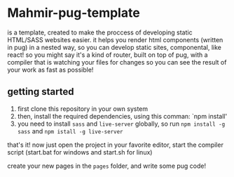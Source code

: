 # Mahmir-pug-template
is a template, created to make the proccess of developing static HTML/SASS websites easier.
it helps you render html components (written in pug) in a nested way, so you can develop static sites, componental, like react!
so you might say it's a kind of router, built on top of pug, with a compiler that is watching your files for changes so you can see the result of your work as fast as possible!

## getting started
1. first clone this repository in your own system
2. then, install the required dependencies, using this comman: `npm install'
3. you need to install `sass` and `live-server` globally, so run `npm install -g sass` and `npm istall -g live-server`

that's it! now just open the project in your favorite editor, start the compiler script (start.bat for windows and start.sh for linux)

create your new pages in the `pages` folder, and write some pug code!

